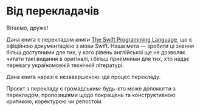 # Від перекладачів

Вітаємо, друже!

Дана книга є перекладом книги [The Swift Programming Language](https://swift.org/documentation/), що є офіційною документацією з мови Swift. Наша мета — зробити ці знання більш доступними для тих, у кого рівень англійської ще не дозволяє читати такі видання в оригіналі, і більш приємними для тих, хто надає перевагу україномовній технічній літературі.

Дана книга наразі є незавершеною: іде процес перекладу.

Проєкт з перекладу є громадським: будь-хто може допомогти з перекладом, пропозиціями щодо покращень та конструктивною критикою, коректурою чи репостом.

<meta name="google-site-verification" content="Kav9-G4xH-NAU3aTmt9Wwa7mJQuvHe60BcsA2TBGbk8" />


